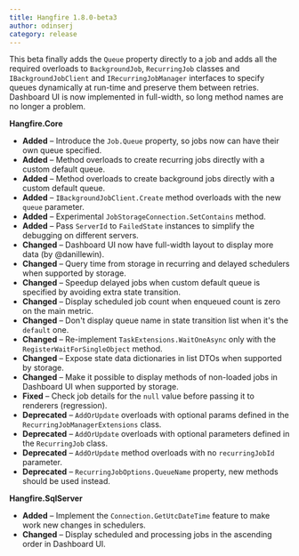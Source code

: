 ```yaml
---
title: Hangfire 1.8.0-beta3
author: odinserj
category: release
---
```


This beta finally adds the `Queue` property directly to a job and adds all the required overloads to `BackgroundJob`, `RecurringJob` classes and `IBackgroundJobClient` and `IRecurringJobManager` interfaces to specify queues dynamically at run-time and preserve them between retries. Dashboard UI is now implemented in full-width, so long method names are no longer a problem.

**Hangfire.Core**

* **Added** – Introduce the `Job.Queue` property, so jobs now can have their own queue specified.
* **Added** – Method overloads to create recurring jobs directly with a custom default queue.
* **Added** – Method overloads to create background jobs directly with a custom default queue.
* **Added** – `IBackgroundJobClient.Create` method overloads with the new `queue` parameter.
* **Added** – Experimental `JobStorageConnection.SetContains` method.
* **Added** – Pass `ServerId` to `FailedState` instances to simplify the debugging on different servers.
* **Changed** – Dashboard UI now have full-width layout to display more data (by @danillewin).
* **Changed** – Query time from storage in recurring and delayed schedulers when supported by storage.
* **Changed** – Speedup delayed jobs when custom default queue is specified by avoiding extra state transition.
* **Changed** – Display scheduled job count when enqueued count is zero on the main metric.
* **Changed** – Don't display queue name in state transition list when it's the `default` one.
* **Changed** – Re-implement `TaskExtensions.WaitOneAsync` only with the `RegisterWaitForSingleObject` method.
* **Changed** – Expose state data dictionaries in list DTOs when supported by storage.
* **Changed** – Make it possible to display methods of non-loaded jobs in Dashboard UI when supported by storage.
* **Fixed** – Check job details for the `null` value before passing it to renderers (regression).
* **Deprecated** – `AddOrUpdate` overloads with optional params defined in the `RecurringJobManagerExtensions` class.
* **Deprecated** – `AddOrUpdate` overloads with optional parameters defined in the `RecurringJob` class.
* **Deprecated** – `AddOrUpdate` method overloads with no `recurringJobId` parameter.
* **Deprecated** – `RecurringJobOptions.QueueName` property, new methods should be used instead.

**Hangfire.SqlServer**

* **Added** – Implement the `Connection.GetUtcDateTime` feature to make work new changes in schedulers.
* **Changed** – Display scheduled and processing jobs in the ascending order in Dashboard UI.
